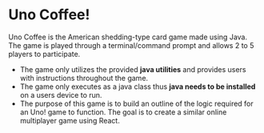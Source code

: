 **Uno Coffee!**
=============
Uno Coffee is the American shedding-type card game made using Java. The game is played through a terminal/command prompt and allows 2 to 5 players to participate.

 - The game only utilizes the provided **java utilities** and provides users with instructions throughout the game.
 - The game only executes as a java class thus **java needs to be installed** on a users device to run.
 - The purpose of this game is to build an outline of the logic required for an Uno! game to function. The goal is to create a similar online multiplayer game using React.
